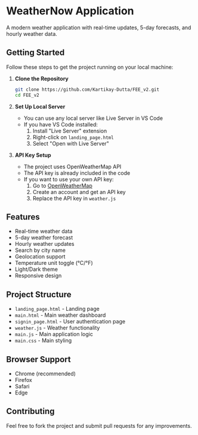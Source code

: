 # WeatherNow Application

A modern weather application with real-time updates, 5-day forecasts, and hourly weather data.

## Getting Started

Follow these steps to get the project running on your local machine:

1. **Clone the Repository**
   ```bash
   git clone https://github.com/Kartikay-Dutta/FEE_v2.git
   cd FEE_v2
   ```

2. **Set Up Local Server**
   - You can use any local server like Live Server in VS Code
   - If you have VS Code installed:
     1. Install "Live Server" extension
     2. Right-click on `landing_page.html`
     3. Select "Open with Live Server"

3. **API Key Setup**
   - The project uses OpenWeatherMap API
   - The API key is already included in the code
   - If you want to use your own API key:
     1. Go to [OpenWeatherMap](https://openweathermap.org/api)
     2. Create an account and get an API key
     3. Replace the API key in `weather.js`

## Features
- Real-time weather data
- 5-day weather forecast
- Hourly weather updates
- Search by city name
- Geolocation support
- Temperature unit toggle (°C/°F)
- Light/Dark theme
- Responsive design

## Project Structure
- `landing_page.html` - Landing page
- `main.html` - Main weather dashboard
- `signin_page.html` - User authentication page
- `weather.js` - Weather functionality
- `main.js` - Main application logic
- `main.css` - Main styling

## Browser Support
- Chrome (recommended)
- Firefox
- Safari
- Edge

## Contributing
Feel free to fork the project and submit pull requests for any improvements.